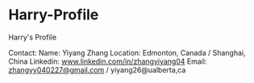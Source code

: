 # Harry-Profile
Harry's Profile

Contact:
Name: Yiyang Zhang
Location: Edmonton, Canada / Shanghai, China
Linkedin: www.linkedin.com/in/zhangyiyang04
Email: zhangyy040227@gmail.com / yiyang26@ualberta,ca
